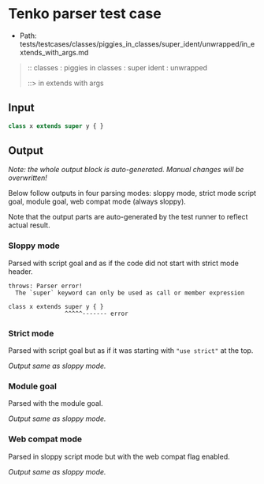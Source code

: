 # Tenko parser test case

- Path: tests/testcases/classes/piggies_in_classes/super_ident/unwrapped/in_extends_with_args.md

> :: classes : piggies in classes : super ident : unwrapped
>
> ::> in extends with args

## Input

`````js
class x extends super y { }
`````

## Output

_Note: the whole output block is auto-generated. Manual changes will be overwritten!_

Below follow outputs in four parsing modes: sloppy mode, strict mode script goal, module goal, web compat mode (always sloppy).

Note that the output parts are auto-generated by the test runner to reflect actual result.

### Sloppy mode

Parsed with script goal and as if the code did not start with strict mode header.

`````
throws: Parser error!
  The `super` keyword can only be used as call or member expression

class x extends super y { }
                ^^^^^------- error
`````

### Strict mode

Parsed with script goal but as if it was starting with `"use strict"` at the top.

_Output same as sloppy mode._

### Module goal

Parsed with the module goal.

_Output same as sloppy mode._

### Web compat mode

Parsed in sloppy script mode but with the web compat flag enabled.

_Output same as sloppy mode._
